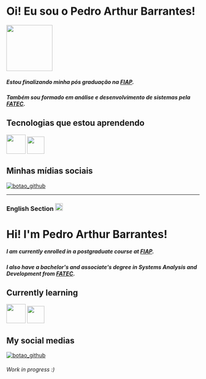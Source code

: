<h1> Oi! Eu sou o Pedro Arthur Barrantes! </h1>

<img loading="lazy" src="https://media.tenor.com/sveyP9rGWd8AAAAj/text-work.gif" width=120>

##### Estou finalizando minha pós graduação na [FIAP](https://www.fiap.com.br).
##### Também sou formado em análise e desenvolvimento de sistemas pela [FATEC](https://fatecsaocaetano.cps.sp.gov.br).

## Tecnologias que estou aprendendo

<img loading="lazy" src="https://www.svgrepo.com/show/376344/python.svg" width="50" height="50"/> <img loading="lazy" src="https://cdn-icons-png.flaticon.com/512/4616/4616790.png" width="45"/>


## Minhas mídias sociais

<a href="https://www.linkedin.com/in/pedro-arthur-barrantes/"><img src="https://img.shields.io/badge/LinkedIn-0077B5?style=for-the-badge&logo=linkedin&logoColor=white" alt="botao_github"></a>


<hr>

<h3>English Section <img src="https://icons.iconarchive.com/icons/wikipedia/flags/512/US-United-States-Flag-icon.png" width=20></h3>

<h1> Hi! I'm Pedro Arthur Barrantes! </h1>



##### I am currently enrolled in a postgraduate course at [FIAP](https://www.fiap.com.br).
##### I also have a bachelor's and associate's degree in Systems Analysis and Development from [FATEC](https://fatecsaocaetano.cps.sp.gov.br).

## Currently learning

<img loading="lazy" src="https://www.svgrepo.com/show/376344/python.svg" width="50" height="50"/> <img loading="lazy" src="https://cdn-icons-png.flaticon.com/512/4616/4616790.png" width="45"/>


## My social medias

<a href="https://www.linkedin.com/in/pedro-arthur-barrantes/"><img src="https://img.shields.io/badge/LinkedIn-0077B5?style=for-the-badge&logo=linkedin&logoColor=white" alt="botao_github"></a>

###### Work in progress :)

<!---
PedroArthurBarrantesDev/PedroArthurBarrantesDev is a repository because its `README.md` (this file) appears on your GitHub profile.
You can click the Preview link to take a look at your changes.
--->
